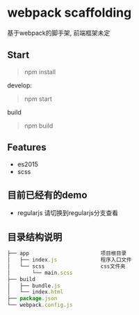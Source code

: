 # webpack scaffolding

基于webpack的脚手架, 前端框架未定

## Start 

> npm install

develop:
> npm start

build
> npm build

## Features

- es2015
- scss

## 目前已经有的demo

- regularjs 请切换到regularjs分支查看

## 目录结构说明

```js
├── app                       项目根目录
│   ├── index.js              程序入口文件
│   └── scss                  css文件夹
│       └── main.scss
├── build                        
│   ├── bundle.js
│   └── index.html
├── package.json
└── webpack.config.js
```